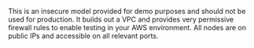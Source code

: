 This is an insecure model provided for demo purposes and should not be used for production. It builds out a VPC and
provides very permissive firewall rules to enable testing in your AWS environment. All nodes are on public IPs and
accessible on all relevant ports. 